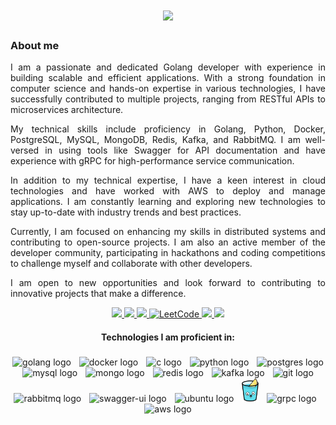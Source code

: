 <h1 align="center">
  <a href="https://git.io/typing-svg">
    <img src="https://readme-typing-svg.herokuapp.com/?lines=Hi+there!;I+am+Javohir+Xasanov&amp;center=true&amp;size=30">
  </a>
</h1>

### About me

<p align="justify">
  I am a passionate and dedicated Golang developer with experience in building scalable and efficient applications. With a strong foundation in computer science and hands-on expertise in various technologies, I have successfully contributed to multiple projects, ranging from RESTful APIs to microservices architecture.
</p>
<p align="justify">
  My technical skills include proficiency in Golang, Python, Docker, PostgreSQL, MySQL, MongoDB, Redis, Kafka, and RabbitMQ. I am well-versed in using tools like Swagger for API documentation and have experience with gRPC for high-performance service communication.
</p>
<p align="justify">
  In addition to my technical expertise, I have a keen interest in cloud technologies and have worked with AWS to deploy and manage applications. I am constantly learning and exploring new technologies to stay up-to-date with industry trends and best practices.
</p>
<p align="justify">
  Currently, I am focused on enhancing my skills in distributed systems and contributing to open-source projects. I am also an active member of the developer community, participating in hackathons and coding competitions to challenge myself and collaborate with other developers.
</p>
<p align="justify">
  I am open to new opportunities and look forward to contributing to innovative projects that make a difference.
</p>



  <p align="center">
    <a href="https://www.linkedin.com/in/javohir-xasanov" target="_blank" alt="Linkedin"> <img src="https://img.shields.io/badge/-Linkedin-0e76a8?style=for-the-badge&logo=Linkedin&logoColor=white&link=https://www.linkedin.com/in/javohir-xasanov" /> </a>
    <a href="https://gitlab.com/Javokhdev/" alt="Gitlab"> <img src="https://img.shields.io/badge/-Gitlab-fe7f09?style=for-the-badge&logo=gitlab&logoColor=white&link=https://gitlab.com/Javokhdev/"/> </a>
      <a href="mailto:javohdev@gmail.com"> <img src="https://img.shields.io/badge/-Gmail-%23EA4335?style=for-the-badge&logo=gmail&logoColor=white" target="_blank"> </a>
        <a href="https://leetcode.com/u/Javohir_hasanov/">
        <img src="https://img.shields.io/badge/LeetCode-FFA116?style=for-the-badge&logo=leetCode&logoColor=black" alt="LeetCode">
    </a>
    <a href="https://t.me/javohir_khasanov"> <img src="https://img.shields.io/badge/Telegram-26A5E4.svg?style=for-the-badge&logo=Telegram&logoColor=white"> </a>
    <a href="https://www.youtube.com/channel/UCqickl2xcjCYFWB1sNzKldA/" alt="YouTube"> <img src="https://img.shields.io/badge/-YouTube-fe090e?style=for-the-badge&logo=youtube&logoColor=white&link=https://www.youtube.com/channel/UCqickl2xcjCYFWB1sNzKldA/"/> </a>
    
  </p>
  

</p>

<h4 align="center">Technologies I am proficient in:</h4>


###

<div align="center">
  <img src="https://skillicons.dev/icons?i=golang" height="38" alt="golang logo"  />
  <img width="5" />
  <img src="https://skillicons.dev/icons?i=py" height="38" alt="docker logo"  />
  <img width="5" />
  <img src="https://skillicons.dev/icons?i=c" height="38" alt="c logo"  />
  <img width="5" />
  <img src="https://skillicons.dev/icons?i=docker" height="38" alt="python logo"  />
  <img width="5" />
  <img src="https://skillicons.dev/icons?i=postgres" height="38" alt="postgres logo"  />
  <img width="5" />
  <img src="https://skillicons.dev/icons?i=mysql" height="38" alt="mysql logo"  />
  <img width="5" />
  <img src="https://skillicons.dev/icons?i=mongo" height="38" alt="mongo logo"  />
  <img width="5" />
  <img src="https://skillicons.dev/icons?i=redis" height="38" alt="redis logo"  />
  <img width="5" />
  <img src="https://skillicons.dev/icons?i=kafka" height="38" alt="kafka logo"  />
  <img width="5" />
  <img src="https://cdn.jsdelivr.net/gh/devicons/devicon/icons/git/git-original.svg" height="38" alt="git logo"  />
  <img width="5" />
  <img src="https://skillicons.dev/icons?i=rabbitmq" height="38" alt="rabbitmq logo"  />
  <img width="5" />
  <img src="https://static1.smartbear.co/swagger/media/assets/swagger_fav.png" height="38" alt="swagger-ui logo" />
  <img width="5" />
  <img src="https://cdn.jsdelivr.net/npm/simple-icons@v5/icons/ubuntu.svg" height="38" alt="ubuntu logo" />
  <img width="5" />
  <img src="https://raw.githubusercontent.com/gin-gonic/logo/master/color.png" height="38" alt="gin logo" />
  <img width="5" />
  <img src="https://grpc.io/img/logos/grpc-icon-color.png" height="38" alt="grpc logo" />
  <img width="5" />
  <img src="https://a0.awsstatic.com/libra-css/images/logos/aws_smile-header-desktop-en-white_59x35.png" height="38" alt="aws logo" />


</div>



